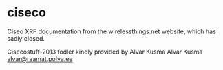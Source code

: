 # ciseco
Ciseo XRF documentation from the wirelessthings.net website, which has sadly closed.

Cisecostuff-2013 fodler kindly provided by Alvar Kusma
Alvar Kusma <alvar@raamat.polva.ee>

